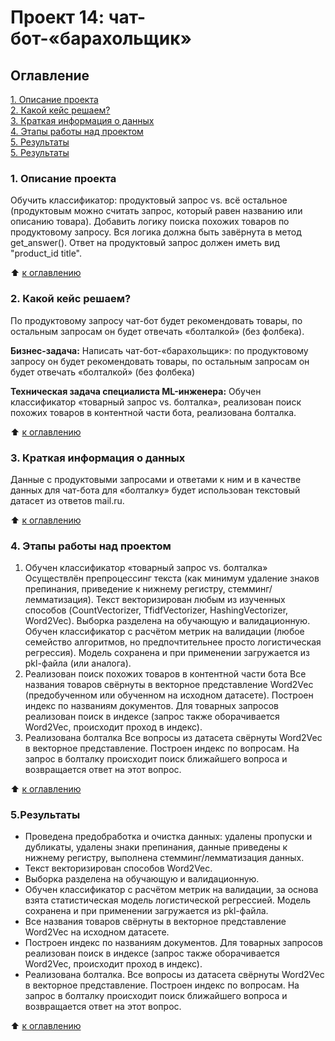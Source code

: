 # Проект 14: чат-бот-«барахольщик»

## Оглавление  
[1. Описание проекта](./README.md#Описание-проекта)  
[2. Какой кейс решаем?](./README.md#Какой-кейс-решаем)  
[3. Краткая информация о данных](./README.md#Краткая-информация-о-данных)  
[4. Этапы работы над проектом](./README.md#Этапы-работы-над-проектом)  
[5. Результаты](./README.md#Результаты)   
[5. Результаты](./README.md#5.Результаты)   

### 1. Описание проекта   

Обучить классификатор: продуктовый запрос vs. всё остальное (продуктовым можно считать запрос, который равен названию или описанию товара).
Добавить логику поиска похожих товаров по продуктовому запросу.
Вся логика должна быть завёрнута в метод get_answer(). Ответ на продуктовый запрос должен иметь вид "product_id title".

:arrow_up: [к оглавлению](./README.md#Оглавление)

### 2. Какой кейс решаем?  

По продуктовому запросу чат-бот будет рекомендовать товары, по остальным запросам он будет отвечать «болталкой» (без фолбека).

**Бизнес-задача:** Написать чат-бот-«барахольщик»: по продуктовому запросу он будет рекомендовать товары, по остальным запросам он будет отвечать «болталкой» (без фолбека)

**Техническая задача специалиста ML-инженера:**  Обучен классификатор «товарный запрос vs. болталка», реализован поиск похожих товаров в контентной части бота, реализована болталка.

:arrow_up: [к оглавлению](./README.md#Оглавление)

### 3. Краткая информация о данных

Данные с продуктовыми запросами и ответами к ним и в качестве данных для чат-бота для «болталку» будет использован текстовый датасет из ответов mail.ru.

:arrow_up: [к оглавлению](./README.md#Оглавление)

### 4. Этапы работы над проектом  

1. Обучен классификатор «товарный запрос vs. болталка» 
    Осуществлён препроцессинг текста (как минимум удаление знаков препинания, приведение к нижнему регистру, стемминг/лемматизация).
    Текст векторизирован любым из изученных способов (CountVectorizer, TfidfVectorizer, HashingVectorizer, Word2Vec).
    Выборка разделена на обучающую и валидационную.
    Обучен классификатор с расчётом метрик на валидации (любое семейство алгоритмов, но предпочтительнее просто логистическая регрессия).
    Модель сохранена и при применении загружается из pkl-файла (или аналога).
2. Реализован поиск похожих товаров в контентной части бота
    Все названия товаров свёрнуты в векторное представление Word2Vec (предобученном или обученном на исходном датасете).
    Построен индекс по названиям документов.
    Для товарных запросов реализован поиск в индексе (запрос также оборачивается Word2Vec, происходит проход в индекс).
3. Реализована болталка
    Все вопросы из датасета свёрнуты Word2Vec в векторное представление.
    Построен индекс по вопросам.
    На запрос в болталку происходит поиск ближайшего вопроса и возвращается ответ на этот вопрос.

:arrow_up: [к оглавлению](./README.md#Оглавление)

### 5.Результаты  
* Проведена предобработка и очистка данных: удалены пропуски и дубликаты, удалены знаки препинания, данные приведены к нижнему регистру, выполнена стемминг/лемматизация данных.
* Текст векторизирован способов Word2Vec.
* Выборка разделена на обучающую и валидационную.
* Обучен классификатор с расчётом метрик на валидации, за основа взята статистическая модель логистической регрессией. Модель сохранена и при применении загружается из pkl-файла.
* Все названия товаров свёрнуты в векторное представление Word2Vec на исходном датасете.
* Построен индекс по названиям документов. Для товарных запросов реализован поиск в индексе (запрос также оборачивается Word2Vec, происходит проход в индекс).
* Реализована болталка. Все вопросы из датасета свёрнуты Word2Vec в векторное представление. Построен индекс по вопросам. На запрос в болталку происходит поиск ближайшего вопроса и возвращается ответ на этот вопрос.

:arrow_up: [к оглавлению](./README.md#Оглавление)
